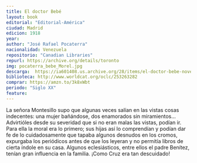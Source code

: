 ```yaml
---
title: El doctor Bebé
layout: book
editorial: "Editorial-América"
ciudad: Madrid
edicion: 1918
year: 
author: "José Rafael Pocaterra"
nacionalidad: Venezuela
repositorio: "Canadian Libraries"
repurl: https://archive.org/details/toronto
img: pocaterra_bebe_Morel.jpg
descarga:  https://ia601408.us.archive.org/28/items/el-doctor-bebe-novela_202010/El%20doctor%20Beb%C3%A9%20%28novela%29.pdf
biblioteca: http://www.worldcat.org/oclc/253263282
comprar: https://amzn.to/3k8xWbt
periodo: "Siglo XX"
feature: 
---
```

 

La señora Montesillo supo que algunas veces salían en las vistas cosas indecentes: una mujer bañándose, dos enamorados sin miramientos... Advirtióles desde su severidad que si no eran malas las vistas, podían ir. Para ella la moral era lo primero; sus hijas así lo comprendían y podían dar fe de lo cuidadosamente que tapaba algunos desnudos en los cromos, expurgaba los periódicos antes de que los leyeran y no permitía libros de cierta índole en su casa. Algunos eclesiásticos, entre ellos el padre Benítez, tenían gran influencia en la familia. ¡Como Cruz era tan descuidado!
